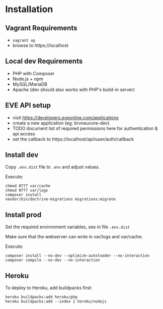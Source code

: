 # Installation

## Vagrant Requirements

- `vagrant up`
- browse to https://localhost

## Local dev Requirements

- PHP with Composer
- Node.js + npm
- MySQL/MariaDB
- Apache (dev should also works with PHP's build-in server)

## EVE API setup

- visit https://developers.eveonline.com/applications
- create a new application (eg: brvneucore-dev)
- TODO document list of required permissions here for authentication & api access
- set the callback to https://localhost/api/user/auth/callback

## Install dev

Copy `.env.dist` file to `.env` and adjust values.

Execute:
```
chmod 0777 var/cache
chmod 0777 var/logs
composer install
vendor/bin/doctrine-migrations migrations:migrate
```

## Install prod

Set the required environment variables, see in file `.env.dist`

Make sure that the webserver can write in var/logs and var/cache.

Execute:
```
composer install --no-dev --optimize-autoloader --no-interaction
composer compile --no-dev --no-interaction
```

## Heroku

To deploy to Heroku, add buildpacks first:
```
heroku buildpacks:add heroku/php
heroku buildpacks:add --index 1 heroku/nodejs
```